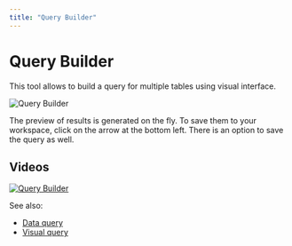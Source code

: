 ```yaml
---
title: "Query Builder"
---
```

<!-- SUBTITLE: -->

# Query Builder

This tool allows to build a query for multiple tables using visual interface.

![Query Builder](query-builder.png "Query Builder")

The preview of results is generated on the fly. To save them to your workspace, click on the arrow at the bottom left.
There is an option to save the query as well.

## Videos

[![Query Builder](../uploads/youtube/query_builder.png "Open on Youtube")](https://www.youtube.com/watch?v=dKrCk38A1m8&t=1688s)

See also:

* [Data query](data-query.md)
* [Visual query](db-visual-query.md)
